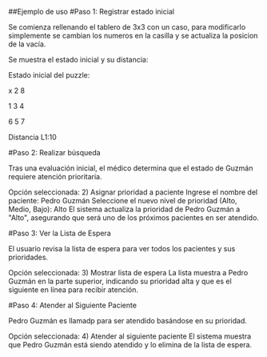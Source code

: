 ##Ejemplo de uso
#Paso 1: Registrar estado inicial

Se comienza rellenando el tablero de 3x3 con un caso, para modificarlo simplemente se cambian los numeros en la casilla y se actualiza la posicion de la vacía.

Se muestra el estado inicial y su distancia:


Estado inicial del puzzle:

x 2 8 

1 3 4 

6 5 7 


Distancia L1:10


#Paso 2: Realizar búsqueda

Tras una evaluación inicial, el médico determina que el estado de Guzmán requiere atención prioritaria.

Opción seleccionada: 2) Asignar prioridad a paciente
Ingrese el nombre del paciente: Pedro Guzmán
Seleccione el nuevo nivel de prioridad (Alto, Medio, Bajo): Alto
El sistema actualiza la prioridad de Pedro Guzmán a "Alto", asegurando que será uno de los próximos pacientes en ser atendido.

#Paso 3: Ver la Lista de Espera

El usuario revisa la lista de espera para ver todos los pacientes y sus prioridades.

Opción seleccionada: 3) Mostrar lista de espera
La lista muestra a Pedro Guzmán en la parte superior, indicando su prioridad alta y que es el siguiente en línea para recibir atención.

#Paso 4: Atender al Siguiente Paciente

Pedro Guzmán es llamadp para ser atendido basándose en su prioridad.

Opción seleccionada: 4) Atender al siguiente paciente
El sistema muestra que Pedro Guzmán está siendo atendido y lo elimina de la lista de espera.
